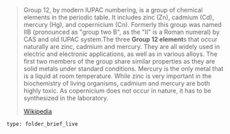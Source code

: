 
> Group 12, by modern IUPAC numbering, is a group of chemical elements in the periodic table. It includes zinc (Zn), cadmium (Cd), mercury (Hg), and copernicium (Cn). Formerly this group was named IIB (pronounced as "group two B", as the "II" is a Roman numeral) by CAS and old IUPAC system.The three **Group 12 element**s that occur naturally are zinc, cadmium and mercury. They are all widely used in electric and electronic applications, as well as in various alloys. The first two members of the group share similar properties as they are solid metals under standard conditions. Mercury is the only metal that is a liquid at room temperature. While zinc is very important in the biochemistry of living organisms, cadmium and mercury are both highly toxic. As copernicium does not occur in nature, it has to be synthesized in the laboratory.
>
> [Wikipedia](https://en.wikipedia.org/wiki/Group%2012%20element)
 
```ccard
type: folder_brief_live
```
 
